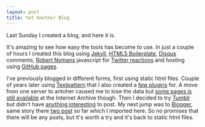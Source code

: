 ```yaml
---
layout: post
title: Yet Another Blog
---
```


Last Sunday I created a blog, and here it is.

It's amazing to see how easy the tools has become to use. In just a couple of hours I created this blog using [Jekyll](http://jekyllrb.com/), [HTML5 Boilerplate](http://html5boilerplate.com/), [Disqus](http://disqus.com/) comments, [Robert Nymans](http://robertnyman.com/) javascript for [Twitter reactions](http://robertnyman.com/2010/11/28/javascript-badge-to-present-twitter-reactions-to-a-certain-url-in-your-own-web-site/) and hosting using [GitHub pages](http://pages.github).

I've previously blogged in different forms, first using static html files. Couple of years later using [Textpattern](http://textpattern.com/) that I also created a [few plugins](http://www.markupartist.com/files/) for. A move from one server to antoher caused me to lose the data but [some pages is still available](http://waybackmachine.org/*/johan.galaxen.net) at the Internet Archive though. Then I decided to try [Tumblr](http://tumblr.com/) but didn't have [anything interesting](http://blog.johannilsson.me/) to post. My next jump was to [Blogger](http://www.blogger.com/), same story there [two post](http://markupartist.blogspot.com/) so far which I imported here. So no promises that there will be any posts, but it's worth a try and it's back to static html files.
